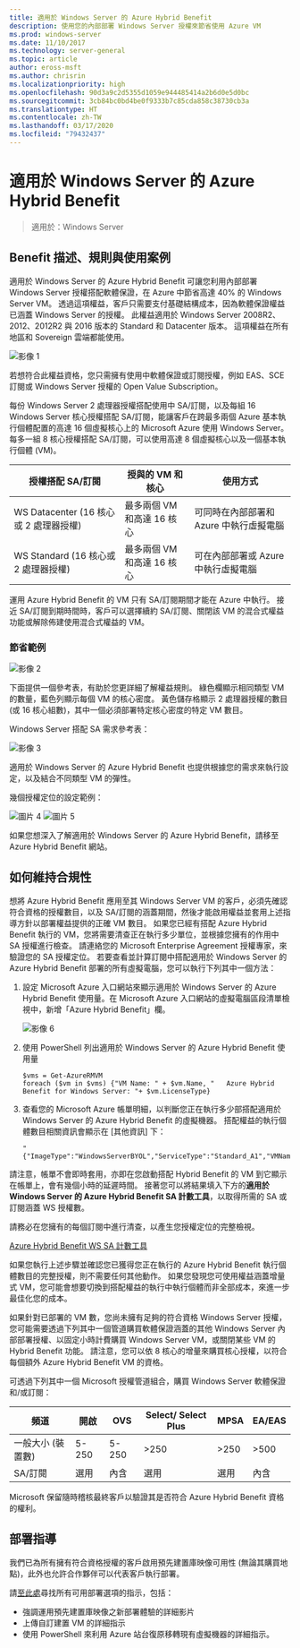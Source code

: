 ```yaml
---
title: 適用於 Windows Server 的 Azure Hybrid Benefit
description: 使用您的內部部署 Windows Server 授權來節省使用 Azure VM
ms.prod: windows-server
ms.date: 11/10/2017
ms.technology: server-general
ms.topic: article
author: eross-msft
ms.author: chrisrin
ms.localizationpriority: high
ms.openlocfilehash: 90d3a9c2d5355d1059e944485414a2b6d0e5d0bc
ms.sourcegitcommit: 3cb84bc0bd4be0f9333b7c85cda858c38730cb3a
ms.translationtype: HT
ms.contentlocale: zh-TW
ms.lasthandoff: 03/17/2020
ms.locfileid: "79432437"
---
```

# <a name="azure-hybrid-benefit-for-windows-server"></a>適用於 Windows Server 的 Azure Hybrid Benefit

>適用於：Windows Server

## <a name="benefit-description-rules-and-use-cases"></a>Benefit 描述、規則與使用案例

適用於 Windows Server 的 Azure Hybrid Benefit 可讓您利用內部部署 Windows Server 授權搭配軟體保證，在 Azure 中節省高達 40% 的 Windows Server VM。  透過這項權益，客戶只需要支付基礎結構成本，因為軟體保證權益已涵蓋 Windows Server 的授權。  此權益適用於 Windows Server 2008R2、2012、2012R2 與 2016 版本的 Standard 和 Datacenter 版本。  這項權益在所有地區和 Sovereign 雲端都能使用。


![影像 1](media/ahb01.png)

若想符合此權益資格，您只需擁有使用中軟體保證或訂閱授權，例如 EAS、SCE 訂閱或 Windows Server 授權的 Open Value Subscription。  

每份 Windows Server 2 處理器授權搭配使用中 SA/訂閱，以及每組 16 Windows Server 核心授權搭配 SA/訂閱，能讓客戶在跨最多兩個 Azure 基本執行個體配置的高達 16 個虛擬核心上的 Microsoft Azure 使用 Windows Server。 每多一組 8 核心授權搭配 SA/訂閱，可以使用高達 8 個虛擬核心以及一個基本執行個體 (VM)。

| 授權搭配 SA/訂閱            | 授與的 VM 和核心            | 使用方式                                |
|-----------------------------------------|----------------------------------|-----------------------------------------------------|
| WS Datacenter (16 核心或 2 處理器授權)  | 最多兩個 VM 和高達 16 核心 | 可同時在內部部署和 Azure 中執行虛擬電腦  |
| WS Standard (16 核心或 2 處理器授權)    | 最多兩個 VM 和高達 16 核心 | 可在內部部署或 Azure 中執行虛擬電腦 |

運用 Azure Hybrid Benefit 的 VM 只有 SA/訂閱期間才能在 Azure 中執行。 接近 SA/訂閱到期時間時，客戶可以選擇續約 SA/訂閱、關閉該 VM 的混合式權益功能或解除佈建使用混合式權益的 VM。 

### <a name="savings-examples"></a>節省範例 

![影像 2](media/ahb02.png)
 
下面提供一個參考表，有助於您更詳細了解權益規則。 綠色欄顯示相同類型 VM 的數量，藍色列顯示每個 VM 的核心密度。 黃色儲存格顯示 2 處理器授權的數目 (或 16 核心組數)，其中一個必須部署特定核心密度的特定 VM 數目。 

Windows Server 搭配 SA 需求參考表：

![影像 3](media/ahb03.png)
 
適用於 Windows Server 的 Azure Hybrid Benefit 也提供根據您的需求來執行設定，以及結合不同類型 VM 的彈性。

幾個授權定位的設定範例：

![圖片 4](media/ahb04.png)
![圖片 5](media/ahb05.png)

 
如果您想深入了解適用於 Windows Server 的 Azure Hybrid Benefit，請移至 Azure Hybrid Benefit 網站。

## <a name="how-to-maintain-compliance"></a>如何維持合規性

想將 Azure Hybrid Benefit 應用至其 Windows Server VM 的客戶，必須先確認符合資格的授權數目，以及 SA/訂閱的涵蓋期間，然後才能啟用權益並套用上述指導方針以部署權益提供的正確 VM 數目。 如果您已經有搭配 Azure Hybrid Benefit 執行的 VM，您將需要清查正在執行多少單位，並根據您擁有的作用中 SA 授權進行檢查。  請連絡您的 Microsoft Enterprise Agreement 授權專家，來驗證您的 SA 授權定位。
若要查看並計算訂閱中搭配適用於 Windows Server 的 Azure Hybrid Benefit 部署的所有虛擬電腦，您可以執行下列其中一個方法：

1. 設定 Microsoft Azure 入口網站來顯示適用於 Windows Server 的 Azure Hybrid Benefit 使用量。在 Microsoft Azure 入口網站的虛擬電腦區段清單檢視中，新增「Azure Hybrid Benefit」欄。 

    ![影像 6](media/ahb06.png)

2.  使用 PowerShell 列出適用於 Windows Server 的 Azure Hybrid Benefit 使用量

    ```
    $vms = Get-AzureRMVM 
    foreach ($vm in $vms) {"VM Name: " + $vm.Name, "   Azure Hybrid Benefit for Windows Server: "+ $vm.LicenseType}
    ```

3.  查看您的 Microsoft Azure 帳單明細，以判斷您正在執行多少部搭配適用於 Windows Server 的 Azure Hybrid Benefit 的虛擬機器。 搭配權益的執行個體數目相關資訊會顯示在 [其他資訊] 下：

    ```
    "{"ImageType":"WindowsServerBYOL","ServiceType":"Standard_A1","VMName":"","UsageType":"ComputeHR"}" 
    ```

請注意，帳單不會即時套用，亦即在您啟動搭配 Hybrid Benefit 的 VM 到它顯示在帳單上，會有幾個小時的延遲時間。
接著您可以將結果填入下方的**適用於 Windows Server 的 Azure Hybrid Benefit SA 計數工具**，以取得所需的 SA 或訂閱涵蓋 WS 授權數。

請務必在您擁有的每個訂閱中進行清查，以產生您授權定位的完整檢視。

[Azure Hybrid Benefit WS SA 計數工具](https://download.microsoft.com/download/7/1/2/712FEFF0-155C-4ABF-96C0-CE4EC4DB0516/Azure_Hybrid_Benefit_Windows_Server_SA_Count_Tool.xlsx)

如果您執行上述步驟並確認您已獲得您正在執行的 Azure Hybrid Benefit 執行個體數目的完整授權，則不需要任何其他動作。 如果您發現您可使用權益涵蓋增量式 VM，您可能會想要切換到搭配權益的執行中執行個體而非全部成本，來進一步最佳化您的成本。

如果針對已部署的 VM 數，您尚未擁有足夠的符合資格 Windows Server 授權，您可能需要透過下列其中一個管道購買軟體保證涵蓋的其他 Windows Server 內部部署授權、以固定小時計費購買 Windows Server VM，或關閉某些 VM 的 Hybrid Benefit 功能。 請注意，您可以依 8 核心的增量來購買核心授權，以符合每個額外 Azure Hybrid Benefit VM 的資格。 

可透過下列其中一個 Microsoft 授權管道組合，購買 Windows Server 軟體保證和/或訂閱：

| 頻道                      | 開啟     | OVS      | Select/ Select Plus  | MPSA       | EA/EAS   |
|------------------------------|----------|----------|-----------------------|-----------|----------|
| 一般大小 (裝置數)  | 5-250    | 5-250    | >250                  | >250      | >500     |
| SA/訂閱            | 選用 | 內含 | 選用              | 選用  | 內含 |

Microsoft 保留隨時稽核最終客戶以驗證其是否符合 Azure Hybrid Benefit 資格的權利。 

## <a name="deployment-guidance"></a>部署指導 

我們已為所有擁有符合資格授權的客戶啟用預先建置庫映像可用性 (無論其購買地點)，此外也允許合作夥伴可以代表客戶執行部署。 

請[至此處](https://azure.microsoft.com/pricing/hybrid-use-benefit/)尋找所有可用部署選項的指示，包括： 
-   強調運用預先建置庫映像之新部署體驗的詳細影片
-   上傳自訂建置 VM 的詳細指示 
-   使用 PowerShell 來利用 Azure 站台復原移轉現有虛擬機器的詳細指示。 
